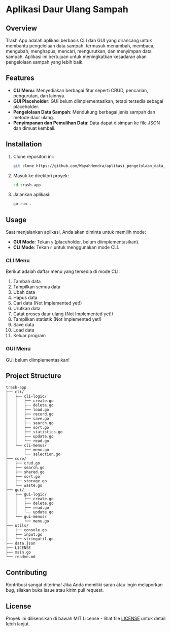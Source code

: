 # Aplikasi Daur Ulang Sampah

## Overview
Trash App adalah aplikasi berbasis CLI dan GUI yang dirancang untuk membantu pengelolaan data sampah, termasuk menambah, membaca, mengubah, menghapus, mencari, mengurutkan, dan menyimpan data sampah. Aplikasi ini bertujuan untuk meningkatkan kesadaran akan pengelolaan sampah yang lebih baik.

## Features
- **CLI Menu**: Menyediakan berbagai fitur seperti CRUD, pencarian, pengurutan, dan lainnya.
- **GUI Placeholder**: GUI belum diimplementasikan, tetapi tersedia sebagai placeholder.
- **Pengelolaan Data Sampah**: Mendukung berbagai jenis sampah dan metode daur ulang.
- **Penyimpanan dan Pemulihan Data**: Data dapat disimpan ke file JSON dan dimuat kembali.

## Installation
1. Clone repositori ini:
   ```bash
   git clone https://github.com/WayahHendra/aplikasi_pengelolaan_data_sampah.git
   ```

2. Masuk ke direktori proyek:
   ```bash
   cd trash-app
   ```

3. Jalankan aplikasi:
   ```bash
   go run .
   ```

## Usage
Saat menjalankan aplikasi, Anda akan diminta untuk memilih mode:
- **GUI Mode**: Tekan `y` (placeholder, belum diimplementasikan).
- **CLI Mode**: Tekan `n` untuk menggunakan mode CLI.

### CLI Menu
Berikut adalah daftar menu yang tersedia di mode CLI:
1. Tambah data
2. Tampilkan semua data
3. Ubah data
4. Hapus data
5. Cari data (Not Implemented yet!)
6. Urutkan data
7. Catat proses daur ulang (Not Implemented yet!)
8. Tampilkan statistik (Not Implemented yet!)
9. Save data
10. Load data
11. Keluar program

### GUI Menu
GUI belum diimplementasikan!

## Project Structure
```
trash-app
├── cli/
│   ├── cli-logic/
│   │   ├── create.go
│   │   ├── delete.go
│   │   ├── load.go
│   │   ├── record.go
│   │   ├── save.go
│   │   ├── search.go
│   │   ├── sort.go
│   │   ├── statistics.go
│   │   ├── update.go
│   │   └── read.go
│   └── cli-menus/
│       ├── menu.go
│       └── selection.go
├── core/
│   ├── crud.go
│   ├── search.go
│   ├── shared.go
│   ├── sort.go
│   ├── storage.go
│   └── waste.go
├── gui/
│   ├── gui-logic/
│   │   ├── create.go
│   │   ├── delete.go
│   │   ├── read.go
│   │   └── update.go
│   └── gui-menus/
│       └── menu.go
├── utils/
│   ├── console.go
│   ├── input.go
│   └── stringutil.go
├── data.json
├── LICENSE
├── main.go
└── readme.md
```

## Contributing
Kontribusi sangat diterima! Jika Anda memiliki saran atau ingin melaporkan bug, silakan buka issue atau kirim pull request.

## License
Proyek ini dilisensikan di bawah MIT License - lihat file [LICENSE](LICENSE) untuk detail lebih lanjut.
